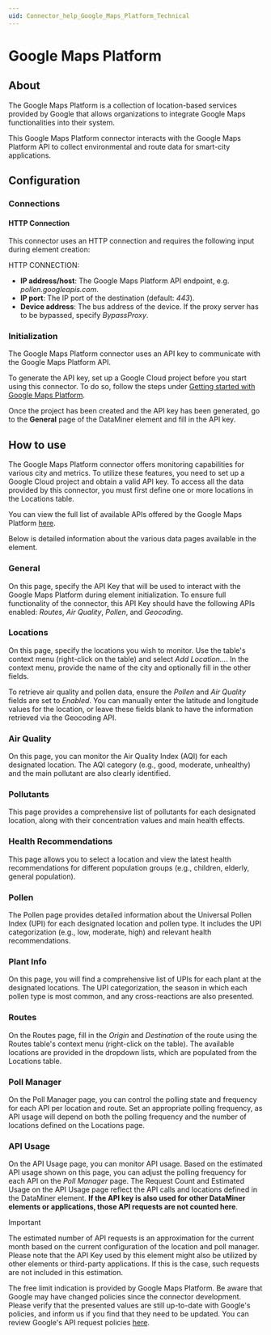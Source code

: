 ```yaml
---
uid: Connector_help_Google_Maps_Platform_Technical
---
```


# Google Maps Platform

## About

The Google Maps Platform is a collection of location-based services provided by Google that allows organizations to integrate Google Maps functionalities into their system.

This Google Maps Platform connector interacts with the Google Maps Platform API to collect environmental and route data for smart-city applications.

## Configuration

### Connections

#### HTTP Connection

This connector uses an HTTP connection and requires the following input during element creation:

HTTP CONNECTION:

- **IP address/host**: The Google Maps Platform API endpoint, e.g. *pollen.googleapis.com*.
- **IP port**: The IP port of the destination (default: *443*).
- **Device address**: The bus address of the device. If the proxy server has to be bypassed, specify *BypassProxy*.

### Initialization

The Google Maps Platform connector uses an API key to communicate with the Google Maps Platform API.

To generate the API key, set up a Google Cloud project before you start using this connector. To do so, follow the steps under [Getting started with Google Maps Platform](https://developers.google.com/maps/get-started).

Once the project has been created and the API key has been generated, go to the **General** page of the DataMiner element and fill in the API key.

## How to use

The Google Maps Platform connector offers monitoring capabilities for various city and metrics. To utilize these features, you need to set up a Google Cloud project and obtain a valid API key. To access all the data provided by this connector, you must first define one or more locations in the Locations table.

You can view the full list of available APIs offered by the Google Maps Platform [here](https://mapsplatform.google.com/maps-products/).

Below is detailed information about the various data pages available in the element.

### General

On this page, specify the API Key that will be used to interact with the Google Maps Platform during element initialization. To ensure full functionality of the connector, this API Key should have the following APIs enabled: *Routes*, *Air Quality*, *Pollen*, and *Geocoding*.

### Locations
On this page, specify the locations you wish to monitor. Use the table's context menu (right-click on the table) and select *Add Location...*. In the context menu, provide the name of the city and optionally fill in the other fields.

To retrieve air quality and pollen data, ensure the *Pollen* and *Air Quality* fields are set to *Enabled*. You can manually enter the latitude and longitude values for the location, or leave these fields blank to have the information retrieved via the Geocoding API.

### Air Quality
On this page, you can monitor the Air Quality Index (AQI) for each designated location. The AQI category (e.g., good, moderate, unhealthy) and the main pollutant are also clearly identified.

### Pollutants
This page provides a comprehensive list of pollutants for each designated location, along with their concentration values and main health effects.

### Health Recommendations
This page allows you to select a location and view the latest health recommendations for different population groups (e.g., children, elderly, general population).

### Pollen
The Pollen page provides detailed information about the Universal Pollen Index (UPI) for each designated location and pollen type. It includes the UPI categorization (e.g., low, moderate, high) and relevant health recommendations.

### Plant Info
On this page, you will find a comprehensive list of UPIs for each plant at the designated locations. The UPI categorization, the season in which each pollen type is most common, and any cross-reactions are also presented.

### Routes
On the Routes page, fill in the *Origin* and *Destination* of the route using the Routes table's context menu (right-click on the table). The available locations are provided in the dropdown lists, which are populated from the Locations table.

### Poll Manager

On the Poll Manager page, you can control the polling state and frequency for each API per location and route. Set an appropriate polling frequency, as API usage will depend on both the polling frequency and the number of locations defined on the Locations page.

### API Usage

On the API Usage page, you can monitor API usage. Based on the estimated API usage shown on this page, you can adjust the polling frequency for each API on the *Poll Manager* page. The Request Count and Estimated Usage on the API Usage page reflect the API calls and locations defined in the DataMiner element. **If the API key is also used for other DataMiner elements or applications, those API requests are not counted here**.

> [!IMPORTANT]
> The estimated number of API requests is an approximation for the current month based on the current configuration of the location and poll manager. Please note that the API Key used by this element might also be utilized by other elements or third-party applications. If this is the case, such requests are not included in this estimation.
>
> The free limit indication is provided by Google Maps Platform. Be aware that Google may have changed policies since the connector development. Please verify that the presented values are still up-to-date with Google's policies, and inform us if you find that they need to be updated. You can review Google's API request policies [here](https://mapsplatform.google.com/lp/maps-apis/).
